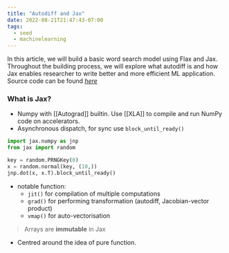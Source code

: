 ```yaml
---
title: "Autodiff and Jax"
date: 2022-08-21T21:47:43-07:00
tags:
  - seed
  - machinelearning
---
```


In this article, we will build a basic word search model using Flax and Jax. Throughout the building process, we will explore what autodiff is and how Jax enables researcher to
write better and more efficient ML application. Source code can be found [_here_](https://github.com/aarnphm/semantic-jax)

### What is Jax?

- Numpy with [[Autograd]] builtin. Use [[XLA]] to compile and run NumPy code on accelerators.
- Asynchronous dispatch, for sync use `block_until_ready()` 

```python
import jax.numpy as jnp
from jax import random

key = random.PRNGKey(0)
x = random.normal(key, (10,))
jnp.dot(x, x.T).block_until_ready()
```

- notable function: 
	- `jit()` for compilation of multiple computations 
	- `grad()` for performing transformation (autodiff, Jacobian-vector product)
	- `vmap()` for auto-vectorisation

> Arrays are **immutable** in Jax

- Centred around the idea of pure function.